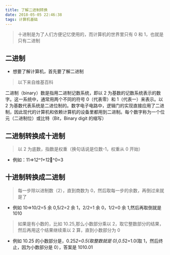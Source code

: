 ```yaml
---
title: 了解二进制转换
date: 2018-05-05 22:46:38
tags: 计算机基础
---
```


> 十进制是为了人们方便记忆使用的，而计算机的世界里只有 0 和 1，也就是只有二进制

## 二进制

* 想要了解计算机，首先要了解二进制

> 以下来自维基百科

二进制（binary）数是指用二进制记数系统，即以 2 为基数的记数系统表示的数字。这一系统中，通常用两个不同的符号 0（代表零）和 1（代表一）来表示。以 2 为基数代表系统是二进位制的。数字电子电路中，逻辑门的实现直接应用了二进制，因此现代的计算机和依赖计算机的设备里都用到二进制。每个数字称为一个位元（二进制位）或比特（Bit，Binary digit 的缩写）

## 二进制转换成十进制

> 以 2 为底数，指数是权重（换句话说是位数-1，权重从 0 开始）

* 例如：11=>1*2^1+1*2^0=3

## 十进制转换成二进制

> 每一步除以进制数（2），直到商数为 0，然后取每一步的余数，再倒过来就是了

* 例如 10=>10/2=5 余 0,5/2=2 余 1，2/2=1 余 0，1/2=0 余 1,然后再取倒就是 1010

> 如果是有小数的，比如 10.25,那么小数部分乘以 2，取它整数部分的结果，然后再用这个结果继续乘以 2 算，直到小数部分为 0

* 例如 10.25 的小数部分是，0.25*2=0.5(取整数就是 0),0.5*2=1.0(取 1，然后终止，因为小数部分是 0），答案是 1010.01
